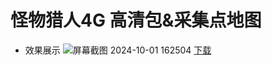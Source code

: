 # 怪物猎人4G 高清包&采集点地图
- 效果展示
![屏幕截图 2024-10-01 162504](https://github.com/user-attachments/assets/8b60dd8a-43e3-4293-9cf9-b7c24411f152)
[下载](https://github.com/lvyin555/mh4gu/releases)

